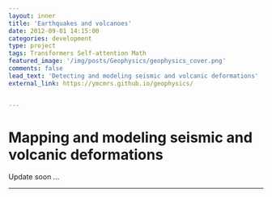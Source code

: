 ```yaml
---
layout: inner
title: 'Earthquakes and volcanoes'
date: 2012-09-01 14:15:00
categories: development
type: project
tags: Transformers Self-attention Math
featured_image: '/img/posts/Geophysics/geophysics_cover.png'
comments: false
lead_text: 'Detecting and modeling seismic and volcanic deformations'
external_link: https://ymcmrs.github.io/geophysics/


---
```


# Mapping and modeling seismic and volcanic deformations

Update soon ...

---

